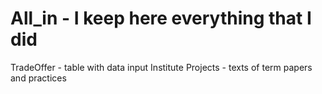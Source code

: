 # All_in - I keep here everything that I did

TradeOffer - table with data input
Institute Projects - texts of term papers and practices
